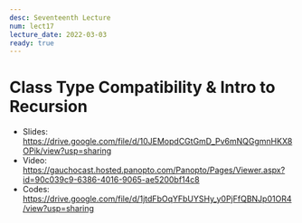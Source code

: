 ```yaml
---
desc: Seventeenth Lecture
num: lect17
lecture_date: 2022-03-03
ready: true
---
```


# Class Type Compatibility & Intro to Recursion

* Slides: <https://drive.google.com/file/d/10JEMopdCGtGmD_Pv6mNQGgmnHKX8OPik/view?usp=sharing>
* Video: <https://gauchocast.hosted.panopto.com/Panopto/Pages/Viewer.aspx?id=90c039c9-6386-4016-9065-ae5200bf14c8>
* Codes: <https://drive.google.com/file/d/1jtdFbOqYFbUYSHy_y0PjFfQBNJp01OR4/view?usp=sharing>

